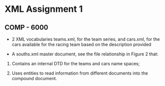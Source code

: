 # XML Assignment 1
## COMP - 6000

- 2 XML vocabularies teams.xml, for the team series, and cars.xml, for the cars available for the
racing team based on the description provided

- A souths.xml master document, see the file relationship in Figure 2 that:

1. Contains an internal DTD for the teams and cars name spaces;

2. Uses entities to read information from different documents into the compound document.
